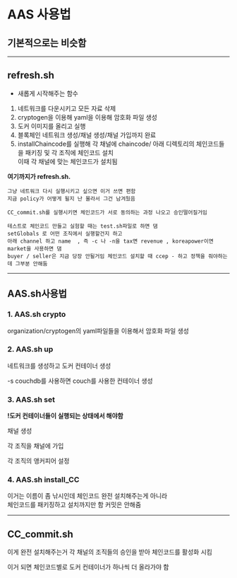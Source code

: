 # AAS 사용법

##  기본적으로는 비슷함

---

## refresh.sh
*  새롭게 시작해주는 함수

1.  네트워크를 다운시키고 모든 자료 삭제
2.  cryptogen을 이용해 yaml을 이용해 암호화 파일 생성
3.  도커 이미지를 올리고 실행
4.  블록체인 네트워크 생성/채널 생성/채널 가입까지 완료
5.  installChaincode를 실행해 각 채널에 chaincode/ 아래 디렉토리의 체인코드들을 패키징 및 각 조직에 체인코드 설치
<br/>이때  각 채널에 맞는 체인코드가 설치됨

 **여기까지가 refresh.sh.**

    그냥 네트워크 다시 실행시키고 싶으면 이거 쓰면 편함
    지금 policy가 어떻게 될지 난 몰라서 그건 남겨뒀음

    CC_commit.sh를 실행시키면 체인코드가 서로 동의하는 과정 나오고 승인떨어질거임

    테스트로 체인코드 만들고 실험할 때는 test.sh파일로 하면 댐
    setGlobals 로 어떤 조직에서 실행할건지 하고 
    아래 channel 하고 name  , 즉 -c 나 -n을 tax면 revenue , koreapower이면 market을 사용하면 댐
    buyer / seller은 지금 당장 안될거임 체인코드 설치할 때 ccep - 하고 정책을 줘야하는데 그부분 안해둠

---
##  AAS.sh사용법

### 1.  AAS.sh crypto

organization/cryptogen의 yaml파일들을 이용해서 암호화 파일 생성

### 2.  AAS.sh up

네트워크를 생성하고 도커 컨테이너 생성

-s couchdb를 사용하면 couch를 사용한 컨테이너 생성

### 3.  AAS.sh set

**!도커 컨테이너들이 실행되는 상태에서 해야함**

채널 생성

각 조직을 채널에 가입

각 조직의 앵커피어 설정

### 4. AAS.sh install_CC

이거는 이름이 좀 낚시인데 체인코드 완전 설치해주는게 아니라 
<br>
체인코드를 패키징하고 설치까지만 함 커밋은 안해줌

---
##  CC_commit.sh

이게 완전 설치해주는거
각 채널의 조직들의 승인을 받아 체인코드를 활성화 시킴

이거 되면 체인코드별로 도커 컨테이너가 하나씩 더 올라가야 함



